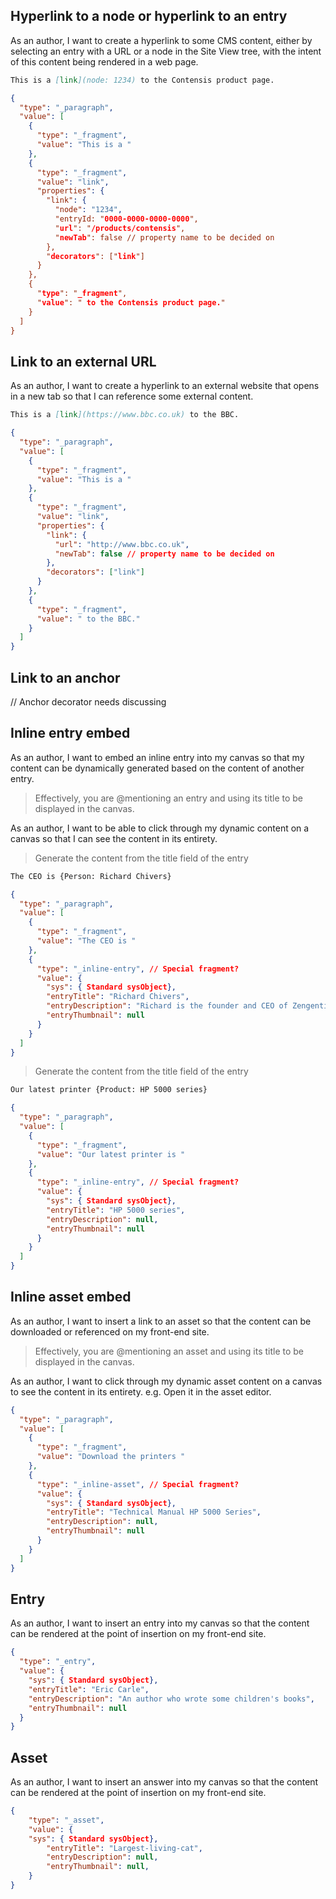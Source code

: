 ## Hyperlink to a node or hyperlink to an entry

As an author, I want to create a hyperlink to some CMS content, either by selecting an entry with a URL or a node in the Site View tree, with the intent of this content being rendered in a web page.

```md
This is a [link](node: 1234) to the Contensis product page.
```

```json
{
  "type": "_paragraph",
  "value": [
    {
      "type": "_fragment",
      "value": "This is a "
    },
    {
      "type": "_fragment",
      "value": "link",
      "properties": {
        "link": {
          "node": "1234",
          "entryId: "0000-0000-0000-0000",
          "url": "/products/contensis",
          "newTab": false // property name to be decided on
        },
        "decorators": ["link"]
      }
    },
    {
      "type": "_fragment",
      "value": " to the Contensis product page."
    }
  ]
}
```

## Link to an external URL

As an author, I want to create a hyperlink to an external website that opens in a new tab so that I can reference some external content.

```md
This is a [link](https://www.bbc.co.uk) to the BBC.
```

```json
{
  "type": "_paragraph",
  "value": [
    {
      "type": "_fragment",
      "value": "This is a "
    },
    {
      "type": "_fragment",
      "value": "link",
      "properties": {
        "link": {
          "url": "http://www.bbc.co.uk",
          "newTab": false // property name to be decided on
        },
        "decorators": ["link"]
      }
    },
    {
      "type": "_fragment",
      "value": " to the BBC."
    }
  ]
}
```

## Link to an anchor

// Anchor decorator needs discussing

## Inline entry embed

As an author, I want to embed an inline entry into my canvas so that my content can be dynamically generated based on the content of another entry.

> Effectively, you are @mentioning an entry and using its title to be displayed in the canvas.

As an author, I want to be able to click through my dynamic content on a canvas so that I can see the content in its entirety.

> Generate the content from the title field of the entry

```txt
The CEO is {Person: Richard Chivers}
```

```json
{
  "type": "_paragraph",
  "value": [
    {
      "type": "_fragment",
      "value": "The CEO is "
    },
    {
      "type": "_inline-entry", // Special fragment?
      "value": {
        "sys": { Standard sysObject},
        "entryTitle": "Richard Chivers",
        "entryDescription": "Richard is the founder and CEO of Zengenti",
        "entryThumbnail": null
      }
    }
  ]
}
```

> Generate the content from the title field of the entry

```txt
Our latest printer {Product: HP 5000 series}
```

```json
{
  "type": "_paragraph",
  "value": [
    {
      "type": "_fragment",
      "value": "Our latest printer is "
    },
    {
      "type": "_inline-entry", // Special fragment?
      "value": {
        "sys": { Standard sysObject},
        "entryTitle": "HP 5000 series",
        "entryDescription": null,
        "entryThumbnail": null
      }
    }
  ]
}
```

## Inline asset embed

As an author, I want to insert a link to an asset so that the content can be downloaded or referenced on my front-end site.

> Effectively, you are @mentioning an asset and using its title to be displayed in the canvas.

As an author, I want to click through my dynamic asset content on a canvas to see the content in its entirety. e.g. Open it in the asset editor.

```json
{
  "type": "_paragraph",
  "value": [
    {
      "type": "_fragment",
      "value": "Download the printers "
    },
    {
      "type": "_inline-asset", // Special fragment?
      "value": {
        "sys": { Standard sysObject},
        "entryTitle": "Technical Manual HP 5000 Series",
        "entryDescription": null,
        "entryThumbnail": null
      }
    }
  ]
}
```

## Entry

As an author, I want to insert an entry into my canvas so that the content can be rendered at the point of insertion on my front-end site.

```json
{
  "type": "_entry",
  "value": {
    "sys": { Standard sysObject},
    "entryTitle": "Eric Carle",
    "entryDescription": "An author who wrote some children's books",
    "entryThumbnail": null
  }
}
```

## Asset

As an author, I want to insert an answer into my canvas so that the content can be rendered at the point of insertion on my front-end site.

```json
{
    "type": "_asset",
    "value": {
    "sys": { Standard sysObject},
        "entryTitle": "Largest-living-cat",
        "entryDescription": null,
        "entryThumbnail": null,
    }
}
```
